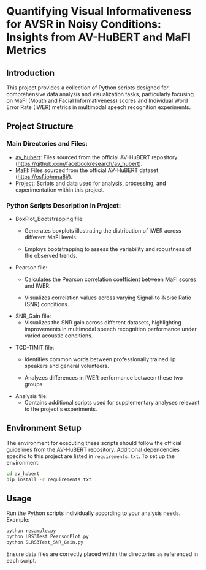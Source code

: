 # Quantifying Visual Informativeness for AVSR in Noisy Conditions: Insights from AV-HuBERT and MaFI Metrics

## Introduction

This project provides a collection of Python scripts designed for comprehensive data analysis and visualization tasks, particularly focusing on MaFI (Mouth and Facial Informativeness) scores and Individual Word Error Rate (IWER) metrics in multimodal speech recognition experiments.

## Project Structure

### Main Directories and Files:
- [av_hubert](./av_hubert): Files sourced from the official AV-HuBERT repository (https://github.com/facebookresearch/av_hubert).
- [MaFI](./MaFI): Files sourced from the official AV-HuBERT dataset (https://osf.io/mna8j/).
- [Project](./Project): Scripts and data used for analysis, processing, and experimentation within this project.

### Python Scripts Description in Project:
- BoxPlot_Bootstrapping file:
    - Generates boxplots illustrating the distribution of IWER across different MaFI levels.

    - Employs bootstrapping to assess the variability and robustness of the observed trends.
* Pearson file:
    * Calculates the Pearson correlation coefficient between MaFI scores and IWER.

    * Visualizes correlation values across varying Signal-to-Noise Ratio (SNR) conditions.
+ SNR_Gain file:
    + Visualizes the SNR gain across different datasets, highlighting improvements in multimodal speech recognition performance under varied acoustic conditions.
- TCD-TIMIT file:
    - Identifies common words between professionally trained lip speakers and general volunteers.
    
    - Analyzes differences in IWER performance between these two groups
* Analysis file:
    * Contains additional scripts used for supplementary analyses relevant to the project's experiments.

## Environment Setup
The environment for executing these scripts should follow the official guidelines from the AV-HuBERT repository. Additional dependencies specific to this project are listed in `requirements.txt`.
To set up the environment:

```sh
cd av_hubert
pip install -r requirements.txt
```

## Usage
Run the Python scripts individually according to your analysis needs. Example:
```sh
python resample.py
python LRS3Test_PearsonPlot.py
python SLRS3Test_SNR_Gain.py
```
Ensure data files are correctly placed within the directories as referenced in each script.

